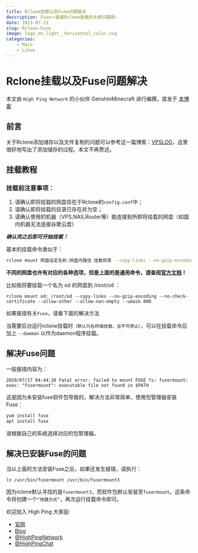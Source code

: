 ```yaml
---
title: Rclone挂载以及Fuse问题解决
description: Fuse一直是Rclone挂载的头疼问题呢~
date: 2023-07-21
slug: Rclone-Fuse
image: logo_on_light__horizontal_color.svg
categories:
    - Main
    - Linux
---
```


# Rclone挂载以及Fuse问题解决

本文由 `High Ping Network` 的小伙伴 GenshinMinecraft 进行编撰，首发于 [本博客](https://blog.highp.ing)

## 前言
关于Rclone添加储存以及文件复制的问题可以参考这一篇博客：[VPSLOG](https://vpslog.org/blog/%E4%BD%BF%E7%94%A8-rclone-%E5%9C%A8-nas-%E5%92%8C-google-drive-%E4%B9%8B%E9%97%B4%E5%A4%8D%E5%88%B6%E6%96%87%E4%BB%B6/)，这里很好地写出了添加储存的过程。本文不再赘述。

## 挂载教程
### 挂载前注意事项：
1. 请确认即将挂载的网盘存在于Rclone的`config.conf`中；
2. 请确认即将挂载的目录已存在并为空；
3. 请确认使用的机器（VPS,NAS,Router等）能连接到所即将挂载的网盘（如国内机器无法连接谷歌云盘）

***确认完之后即可开始挂载！***

基本的挂载命令类似于：
```bash
rclone mount 网盘设定名称:网盘内路径 挂载目录 --copy-links --no-gzip-encoding --no-check-certificate --allow-other --allow-non-empty --umask 000
```
**不同的网盘也许有对应的各种选项，但是上面的是通用命令，请查阅[官方文档](https://rclone.org/docs/)！**

比如我将要挂载一个名为 od 的网盘到 /root/od ：
```
rclone mount od: /root/od --copy-links --no-gzip-encoding --no-check-certificate --allow-other --allow-non-empty --umask 000 
```

如果报错有关`Fuse`，请看下面的解决方法

当需要后台运行rclone挂载时`（默认为在终端挂载，且不可停止）`，可以在挂载命令后加上 `--daemon` 以作为daemon程序挂载。

## 解决Fuse问题
一般报错内容为：
```
2020/07/17 04:44:20 Fatal error: failed to mount FUSE fs: fusermount: exec: "fusermount": executable file not found in $PATH
```
这是因为未安装fuse软件包导致的，解决方法非常简单，使用包管理器安装Fuse：
```bash
yum install fuse
apt install fuse
```
请根据自己的系统选择对应的包管理器。

## 解决已安装Fuse的问题
当以上面的方法安装Fuse之后，如果还发生报错，请执行：
```
ln /usr/bin/fusermount /usr/bin/fusermount3
```
因为rclone默认寻找的是`fusermount3`，而软件包默认安装至`fusermount`。这条命令将创建一个`"快捷方式"`，再次运行挂载命令即可。

欢迎加入 High Ping 大家庭:
- [官网](https://highp.ing)
- [Blog](https://blog.highp.ing)
- [@HighPingNetwork](https://t.me/HighPingNetwork)
- [@HighPingChat](https://t.me/highpingchat)